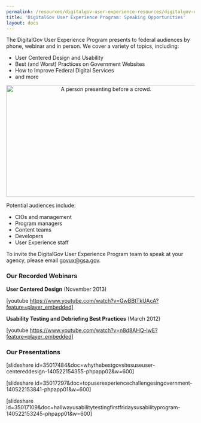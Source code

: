 ```yaml
---
permalink: /resources/digitalgov-user-experience-resources/digitalgov-user-experience-program-speaking-opportunities/
title: 'DigitalGov User Experience Program: Speaking Opportunities'
layout: docs
---
```


The DigitalGov User Experience Program presents to federal audiences by phone, webinar and in person. We cover a variety of topics, including:

  * User Centered Design and Usability
  * Best (and Worst) Practices on Government Websites
  * How to Improve Federal Digital Services
  * and more

<p style="text-align: center">
  <a href="https://s3.amazonaws.com/sitesusa/wp-content/uploads/sites/212/2014/01/speaking-opportunities-2.png"><img class="size-full wp-image-109172 aligncenter" src="https://s3.amazonaws.com/sitesusa/wp-content/uploads/sites/212/2014/01/speaking-opportunities-2.png" alt="A person presenting before a crowd." width="518" height="299" /></a>
</p>

Potential audiences include:

  * CIOs and management
  * Program managers
  * Content teams
  * Developers
  * User Experience staff

To invite the DigitalGov User Experience Program team to speak at your agency, please email <govux@gsa.gov>.

### Our Recorded Webinars

**User Centered Design** (November 2013)

[youtube https://www.youtube.com/watch?v=GwBBtTkUAcA?feature=player_embedded]

**Usability Testing and Debriefing Best Practices** (March  2012)

[youtube https://www.youtube.com/watch?v=n8d8AHQ-lwE?feature=player_embedded]

### Our Presentations

[slideshare id=35017484&doc=whythebestgovsitesuseuser-centereddesign-140522154355-phpapp02&w=600]

[slideshare id=35017297&doc=topuserexperiencechallengesingovernment-140522153841-phpapp01&w=600]

[slideshare id=35017109&doc=hallwayusabilitytestingfirstfridaysusabilityprogram-140522153245-phpapp01&w=600]